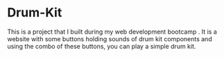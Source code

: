 # Drum-Kit
This is a project that I built during my web development bootcamp . It is a website with some buttons holding sounds of drum kit components and using the combo of these buttons, you can play a simple drum kit.
